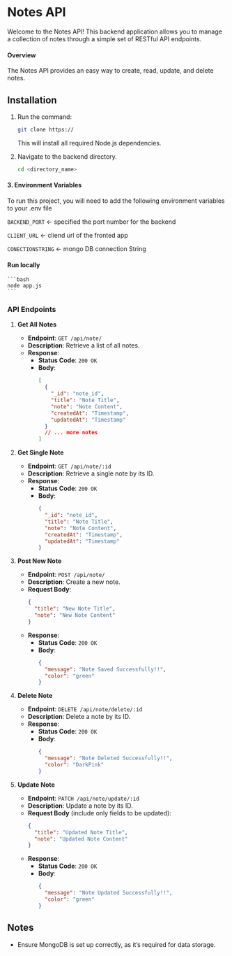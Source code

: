 # Notes API

Welcome to the Notes API! This backend application allows you to manage a collection of notes through a simple set of RESTful API endpoints.

#### Overview
The Notes API provides an easy way to create, read, update, and delete notes.

## Installation

1. Run the command:
   ```bash
   git clone https://
   ```
   This will install all required Node.js dependencies.

2. Navigate to the backend directory.
   ```bash
   cd <directory_name>
   ```

#### 3. Environment Variables

To run this project, you will need to add the following environment variables to your .env file

`BACKEND_PORT` <- specified the port number for the backend

`CLIENT_URL` <- cliend url of the fronted app

`CONECTIONSTRING` <- mongo DB connection String


#### Run locally
    ```bash
    node app.js
    ```

### API Endpoints

1. **Get All Notes**
   - **Endpoint**: `GET /api/note/`
   - **Description**: Retrieve a list of all notes.
   - **Response**: 
     - **Status Code**: `200 OK`
     - **Body**:
       ```json
       [
         {
           "_id": "note_id",
           "title": "Note Title",
           "note": "Note Content",
           "createdAt": "Timestamp",
           "updatedAt": "Timestamp"
         }
         // ... more notes
       ]
       ```

2. **Get Single Note**
   - **Endpoint**: `GET /api/note/:id`
   - **Description**: Retrieve a single note by its ID.
   - **Response**: 
     - **Status Code**: `200 OK`
     - **Body**:
       ```json
       {
         "_id": "note_id",
         "title": "Note Title",
         "note": "Note Content",
         "createdAt": "Timestamp",
         "updatedAt": "Timestamp"
       }
       ```

3. **Post New Note**
   - **Endpoint**: `POST /api/note/`
   - **Description**: Create a new note.
   - **Request Body**:
     ```json
     {
       "title": "New Note Title",
       "note": "New Note Content"
     }
     ```
   - **Response**:
     - **Status Code**: `200 OK`
     - **Body**:
       ```json
       {
         "message": "Note Saved Successfully!!",
         "color": "green"
       }
       ```

4. **Delete Note**
   - **Endpoint**: `DELETE /api/note/delete/:id`
   - **Description**: Delete a note by its ID.
   - **Response**: 
     - **Status Code**: `200 OK`
     - **Body**:
       ```json
       {
         "message": "Note Deleted Successfully!!",
         "color": "DarkPink"
       }
       ```

5. **Update Note**
   - **Endpoint**: `PATCH /api/note/update/:id`
   - **Description**: Update a note by its ID.
   - **Request Body** (include only fields to be updated):
     ```json
     {
       "title": "Updated Note Title",
       "note": "Updated Note Content"
     }
     ```
   - **Response**:
     - **Status Code**: `200 OK`
     - **Body**:
       ```json
       {
         "message": "Note Updated Successfully!!",
         "color": "green"
       }
       ```

## Notes
- Ensure MongoDB is set up correctly, as it’s required for data storage.



